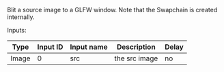 Blit a source image to a GLFW window.
Note that the Swapchain is created internally.

Inputs:

| Type  | Input ID | Input name | Description     | Delay |
|-------|----------|------------|-----------------|-------|
| Image | 0        | src        | the src image   | no    |
